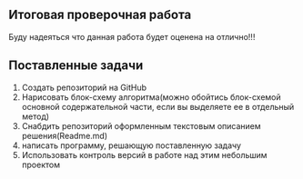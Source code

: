 ## Итоговая проверочная работа

Буду надеяться что данная работа будет оценена на отлично!!!

## Поставленные задачи 

1. Создать репозиторий на GitHub
2. Нарисовать блок-схему алгоритма(можно обойтись блок-схемой основной содержательной части, если вы выделяете ее в отдельный метод)
3. Снабдить репозиторий оформленным текстовым описанием решения(Readme.md)
4. написать программу, решающую поставленную задачу 
5. Использовать контроль версий в работе над этим небольшим проектом